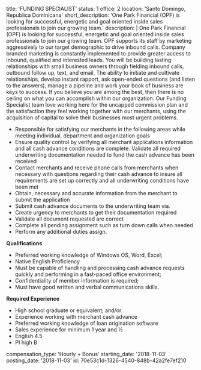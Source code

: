 title: 'FUNDING SPECIALIST'
status: 1
office: 2
location: 'Santo Domingo, Republica Dominicana'
short_description: 'One Park Financial (OPF) is looking for successful, energetic and goal oriented inside sales professionals to join our growing team.'
description: |
  One Park Financial (OPF) is looking for successful, energetic and goal oriented inside sales professionals to join our growing team. OPF supports its staff by marketing aggressively to our target demographic to drive inbound calls. Company branded marketing is constantly implemented to provide greater access to inbound, qualified and interested leads. You will be building lasting relationships with small business owners through fielding inbound calls, outbound follow up, text, and email. The ability to initiate and cultivate relationships, develop instant rapport, ask open-ended questions (and listen to the answers), manage a pipeline and work your book of business are keys to success. If you believe you are among the best, then there is no ceiling on what you can accomplish within our organization. 
  Our Funding Specialist team love working here for the uncapped commission plan and the satisfaction they feel working together with our merchants, using the acquisition of capital to solve their businesses most urgent problems.
  
  - Responsible for satisfying our merchants in the following areas while meeting individual, department and organization goals
  - Ensure quality control by verifying all merchant applications information and all cash advance conditions are complete. Validate all required underwriting documentation needed to fund the cash advance has been received 
  - Contact merchants and receive phone calls from merchants when necessary with questions regarding their cash advance to insure all requirements are set up correctly and all underwriting conditions have been met
  - Obtain, necessary and accurate information from the merchant to submit the application 
  - Submit cash advance documents to the underwriting team via. 
  - Create urgency to merchants to get their documentation required 
  - Validate all document requested are correct 
  - Complete all pending assignment such as turn down calls when needed 
  - Perform any additional duties assign.
  
  **Qualifications**
  - Preferred working knowledge of Windows OS, Word, Excel; 
  - Native English Proficiency 
  - Must be capable of handling and processing cash advance requests quickly and performing in a fast-paced office environment; 
  - Confidentiality of member information is required; 
  - Must have good written and verbal communications skills. 
  
  **Required Experience**
  - High school graduate or equivalent; and/or 
  - Experience working with merchant cash advance 
  - Preferred working knowledge of loan origination software
  - Sales experience for minimum 1 year and ½ 
  - English 4.5
  - PI high B
  
compensation_type: 'Hourly + Bonus'
starting_date: '2018-11-03'
posting_date: '2018-11-03'
id: 70e53c1d-1326-4540-848b-42a2fe7ef210
